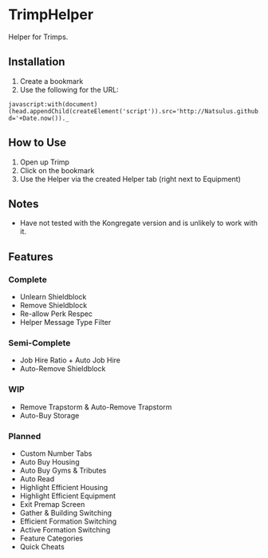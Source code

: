 # TrimpHelper
Helper for Trimps.

## Installation
1. Create a bookmark
2. Use the following for the URL:
```
javascript:with(document)(head.appendChild(createElement('script')).src='http://Natsulus.github.io/TrimpHelper/Helper.js?d='+Date.now())._
```

## How to Use

1. Open up Trimp
2. Click on the bookmark
3. Use the Helper via the created Helper tab (right next to Equipment)
 
## Notes

- Have not tested with the Kongregate version and is unlikely to work with it.

## Features

### Complete
- Unlearn Shieldblock
- Remove Shieldblock
- Re-allow Perk Respec
- Helper Message Type Filter

### Semi-Complete
- Job Hire Ratio + Auto Job Hire
- Auto-Remove Shieldblock

### WIP
- Remove Trapstorm & Auto-Remove Trapstorm
- Auto-Buy Storage

### Planned
- Custom Number Tabs
- Auto Buy Housing
- Auto Buy Gyms & Tributes
- Auto Read
- Highlight Efficient Housing
- Highlight Efficient Equipment
- Exit Premap Screen
- Gather & Building Switching
- Efficient Formation Switching
- Active Formation Switching
- Feature Categories
- Quick Cheats
